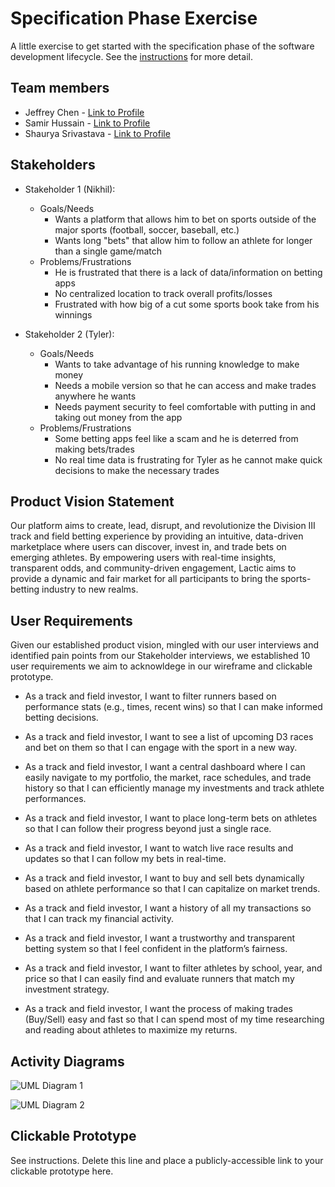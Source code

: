 # Specification Phase Exercise

A little exercise to get started with the specification phase of the software development lifecycle. See the [instructions](instructions.md) for more detail.

## Team members

* Jeffrey Chen - [Link to Profile](https://github.com/JeffreyChen112)
* Samir Hussain - [Link to Profile](https://github.com/Samir2324)
* Shaurya Srivastava - [Link to Profile](https://github.com/shauryasr04)

## Stakeholders

* Stakeholder 1 (Nikhil): 
    * Goals/Needs
        * Wants a platform that allows him to bet on sports outside of the major sports (football, soccer, baseball, etc.)
        * Wants long "bets" that allow him to follow an athlete for longer than a single game/match
    * Problems/Frustrations
        * He is frustrated that there is a lack of data/information on betting apps
        * No centralized location to track overall profits/losses
        * Frustrated with how big of a cut some sports book take from his winnings

* Stakeholder 2 (Tyler):
    * Goals/Needs
        * Wants to take advantage of his running knowledge to make money
        * Needs a mobile version so that he can access and make trades anywhere he wants
        * Needs payment security to feel comfortable with putting in and taking out money from the app
    * Problems/Frustrations
        * Some betting apps feel like a scam and he is deterred from making bets/trades
        * No real time data is frustrating for Tyler as he cannot make quick decisions to make the necessary trades 

## Product Vision Statement

Our platform aims to create, lead, disrupt, and revolutionize the Division III track and field betting experience by providing an intuitive, data-driven marketplace where users can discover, invest in, and trade bets on emerging athletes. By empowering users with real-time insights, transparent odds, and community-driven engagement, Lactic aims to provide a dynamic and fair market for all participants to bring the sports-betting industry to new realms.


## User Requirements

Given our established product vision, mingled with our user interviews and identified pain points from our Stakeholder interviews, we established 10 user requirements we aim to acknowldege in our wireframe and clickable prototype.

* As a track and field investor, I want to filter runners based on performance stats (e.g., times, recent wins) so that I can make informed betting decisions.

* As a track and field investor, I want to see a list of upcoming D3 races and bet on them so that I can engage with the sport in a new way.

* As a track and field investor, I want a central dashboard where I can easily navigate to my portfolio, the market, race schedules, and trade history so that I can efficiently manage my investments and track athlete performances.

* As a track and field investor, I want to place long-term bets on athletes so that I can follow their progress beyond just a single race.

* As a track and field investor, I want to watch live race results and updates so that I can follow my bets in real-time.

* As a track and field investor, I want to buy and sell bets dynamically based on athlete performance so that I can capitalize on market trends.

* As a track and field investor, I want a history of all my transactions so that I can track my financial activity.

* As a track and field investor, I want a trustworthy and transparent betting system so that I feel confident in the platform’s fairness.

* As a track and field investor, I want to filter athletes by school, year, and price so that I can easily find and evaluate runners that match my investment strategy.

* As a track and field investor, I want the process of making trades (Buy/Sell) easy and fast so that I can spend most of my time researching and reading about athletes to maximize my returns.


## Activity Diagrams

![UML Diagram 1](https://github.com/user-attachments/assets/ca6e23fc-51a2-4ae2-95fa-230e3b6d7f0e)

![UML Diagram 2](https://github.com/user-attachments/assets/b3073442-318c-4b72-acc9-3afff97281ee)


## Clickable Prototype

See instructions. Delete this line and place a publicly-accessible link to your clickable prototype here.
